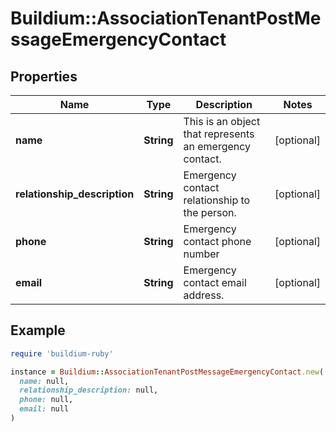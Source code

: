 # Buildium::AssociationTenantPostMessageEmergencyContact

## Properties

| Name | Type | Description | Notes |
| ---- | ---- | ----------- | ----- |
| **name** | **String** | This is an object that represents an emergency contact. | [optional] |
| **relationship_description** | **String** | Emergency contact relationship to the person. | [optional] |
| **phone** | **String** | Emergency contact phone number | [optional] |
| **email** | **String** | Emergency contact email address. | [optional] |

## Example

```ruby
require 'buildium-ruby'

instance = Buildium::AssociationTenantPostMessageEmergencyContact.new(
  name: null,
  relationship_description: null,
  phone: null,
  email: null
)
```

